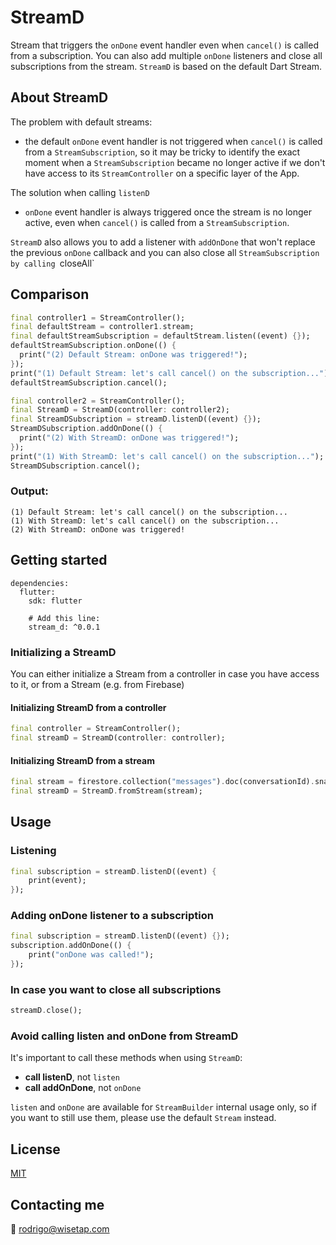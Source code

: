 # StreamD

Stream that triggers the `onDone` event handler even when `cancel()` is called from a subscription.
You can also add multiple `onDone` listeners and close all subscriptions from the stream.
`StreamD` is based on the default Dart Stream.

## About StreamD

The problem with default streams:
- the default `onDone` event handler is not triggered when `cancel()` is called from a `StreamSubscription`,
so it may be tricky to identify the exact moment when a `StreamSubscription` became no longer active if
we don't have access to its `StreamController` on a specific layer of the App.

The solution when calling `listenD`
- `onDone` event handler is always triggered once the stream is no longer active, even when `cancel()` is called from a `StreamSubscription`.

`StreamD` also allows you to add a listener with `addOnDone` that won't replace the previous `onDone` callback
and you can also close all `StreamSubscription by calling `closeAll`

## Comparison

```dart
final controller1 = StreamController();
final defaultStream = controller1.stream;
final defaultStreamSubscription = defaultStream.listen((event) {});
defaultStreamSubscription.onDone(() {
  print("(2) Default Stream: onDone was triggered!");
});
print("(1) Default Stream: let's call cancel() on the subscription...");
defaultStreamSubscription.cancel();

final controller2 = StreamController();
final StreamD = StreamD(controller: controller2);
final StreamDSubscription = streamD.listenD((event) {});
StreamDSubscription.addOnDone(() {
  print("(2) With StreamD: onDone was triggered!");
});
print("(1) With StreamD: let's call cancel() on the subscription...");
StreamDSubscription.cancel();
```
### Output:

    (1) Default Stream: let's call cancel() on the subscription...
    (1) With StreamD: let's call cancel() on the subscription...
    (2) With StreamD: onDone was triggered!

## Getting started

    dependencies:
      flutter:
        sdk: flutter
            
        # Add this line:
        stream_d: ^0.0.1

### Initializing a StreamD

You can either initialize a Stream from a controller in case you have access to it, or from a Stream (e.g. from Firebase)

#### Initializing StreamD from a controller
```dart
final controller = StreamController();
final streamD = StreamD(controller: controller);
```
#### Initializing StreamD from a stream
```dart
final stream = firestore.collection("messages").doc(conversationId).snapshots();
final streamD = StreamD.fromStream(stream);
```
## Usage

### Listening
```dart
final subscription = streamD.listenD((event) {
    print(event);
});
```
### Adding onDone listener to a subscription
```dart
final subscription = streamD.listenD((event) {});
subscription.addOnDone(() {
    print("onDone was called!");
});
```
### In case you want to close all subscriptions
```dart
streamD.close();
```
### Avoid calling listen and onDone from StreamD

It's important to call these methods when using `StreamD`:
- **call listenD**, not `listen`
- **call addOnDone**, not `onDone`

`listen` and `onDone` are available for `StreamBuilder` internal usage only, so
if you want to still use them, please use the default `Stream` instead.

## License

[MIT](LICENSE)

## Contacting me

📧 rodrigo@wisetap.com